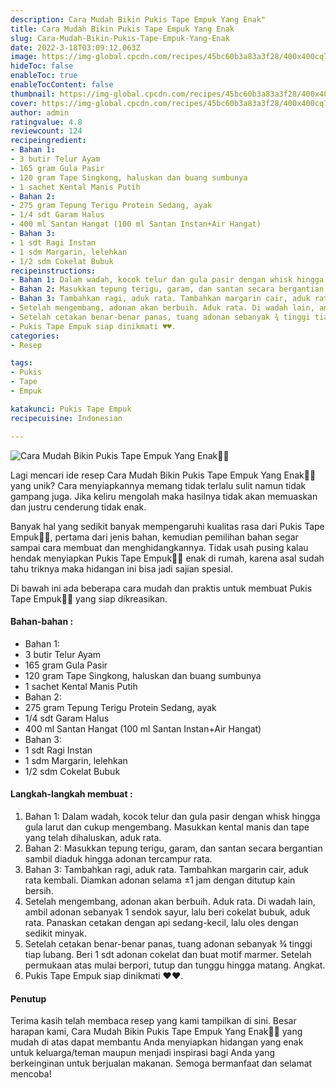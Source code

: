 ```yaml
---
description: Cara Mudah Bikin Pukis Tape Empuk Yang Enak"
title: Cara Mudah Bikin Pukis Tape Empuk Yang Enak
slug: Cara-Mudah-Bikin-Pukis-Tape-Empuk-Yang-Enak
date: 2022-3-18T03:09:12.063Z
image: https://img-global.cpcdn.com/recipes/45bc60b3a83a3f28/400x400cq70/photo.jpg
hideToc: false
enableToc: true
enableTocContent: false
thumbnail: https://img-global.cpcdn.com/recipes/45bc60b3a83a3f28/400x400cq70/photo.jpg
cover: https://img-global.cpcdn.com/recipes/45bc60b3a83a3f28/400x400cq70/photo.jpg
author: admin
ratingvalue: 4.8
reviewcount: 124
recipeingredient:
- Bahan 1:
- 3 butir Telur Ayam
- 165 gram Gula Pasir
- 120 gram Tape Singkong, haluskan dan buang sumbunya
- 1 sachet Kental Manis Putih
- Bahan 2:
- 275 gram Tepung Terigu Protein Sedang, ayak
- 1/4 sdt Garam Halus
- 400 ml Santan Hangat (100 ml Santan Instan+Air Hangat)
- Bahan 3:
- 1 sdt Ragi Instan
- 1 sdm Margarin, lelehkan
- 1/2 sdm Cokelat Bubuk
recipeinstructions:
- Bahan 1: Dalam wadah, kocok telur dan gula pasir dengan whisk hingga gula larut dan cukup mengembang. Masukkan kental manis dan tape yang telah dihaluskan, aduk rata.
- Bahan 2: Masukkan tepung terigu, garam, dan santan secara bergantian sambil diaduk hingga adonan tercampur rata.
- Bahan 3: Tambahkan ragi, aduk rata. Tambahkan margarin cair, aduk rata kembali. Diamkan adonan selama ±1 jam dengan ditutup kain bersih.
- Setelah mengembang, adonan akan berbuih. Aduk rata. Di wadah lain, ambil adonan sebanyak 1 sendok sayur, lalu beri cokelat bubuk, aduk rata. Panaskan cetakan dengan api sedang-kecil, lalu oles dengan sedikit minyak.
- Setelah cetakan benar-benar panas, tuang adonan sebanyak ¾ tinggi tiap lubang. Beri 1 sdt adonan cokelat dan buat motif marmer. Setelah permukaan atas mulai berpori, tutup dan tunggu hingga matang. Angkat.
- Pukis Tape Empuk siap dinikmati ♥️♥️.
categories:
- Resep

tags:
- Pukis
- Tape
- Empuk

katakunci: Pukis Tape Empuk
recipecuisine: Indonesian

---
```


![Cara Mudah Bikin Pukis Tape Empuk Yang Enak👩‍🍳](https://img-global.cpcdn.com/recipes/45bc60b3a83a3f28/400x400cq70/photo.jpg)

Lagi mencari ide resep Cara Mudah Bikin Pukis Tape Empuk Yang Enak👩‍🍳 yang unik? Cara menyiapkannya memang tidak terlalu sulit namun tidak gampang juga. Jika keliru mengolah maka hasilnya tidak akan memuaskan dan justru cenderung tidak enak.

Banyak hal yang sedikit banyak mempengaruhi kualitas rasa dari Pukis Tape Empuk👩‍🍳, pertama dari jenis bahan, kemudian pemilihan bahan segar sampai cara membuat dan menghidangkannya. Tidak usah pusing kalau hendak menyiapkan Pukis Tape Empuk👩‍🍳 enak di rumah, karena asal sudah tahu triknya maka hidangan ini bisa jadi sajian spesial.

Di bawah ini ada beberapa cara mudah dan praktis untuk membuat Pukis Tape Empuk👩‍🍳 yang siap dikreasikan.

<!--inarticleads1-->

#### Bahan-bahan :

- Bahan 1:
- 3 butir Telur Ayam
- 165 gram Gula Pasir
- 120 gram Tape Singkong, haluskan dan buang sumbunya
- 1 sachet Kental Manis Putih
- Bahan 2:
- 275 gram Tepung Terigu Protein Sedang, ayak
- 1/4 sdt Garam Halus
- 400 ml Santan Hangat (100 ml Santan Instan+Air Hangat)
- Bahan 3:
- 1 sdt Ragi Instan
- 1 sdm Margarin, lelehkan
- 1/2 sdm Cokelat Bubuk

<!--inarticleads2-->

#### Langkah-langkah membuat :

1. Bahan 1: Dalam wadah, kocok telur dan gula pasir dengan whisk hingga gula larut dan cukup mengembang. Masukkan kental manis dan tape yang telah dihaluskan, aduk rata.
1. Bahan 2: Masukkan tepung terigu, garam, dan santan secara bergantian sambil diaduk hingga adonan tercampur rata.
1. Bahan 3: Tambahkan ragi, aduk rata. Tambahkan margarin cair, aduk rata kembali. Diamkan adonan selama ±1 jam dengan ditutup kain bersih.
1. Setelah mengembang, adonan akan berbuih. Aduk rata. Di wadah lain, ambil adonan sebanyak 1 sendok sayur, lalu beri cokelat bubuk, aduk rata. Panaskan cetakan dengan api sedang-kecil, lalu oles dengan sedikit minyak.
1. Setelah cetakan benar-benar panas, tuang adonan sebanyak ¾ tinggi tiap lubang. Beri 1 sdt adonan cokelat dan buat motif marmer. Setelah permukaan atas mulai berpori, tutup dan tunggu hingga matang. Angkat.
1. Pukis Tape Empuk siap dinikmati ♥️♥️.

#### Penutup

Terima kasih telah membaca resep yang kami tampilkan di sini. Besar harapan kami, Cara Mudah Bikin Pukis Tape Empuk Yang Enak👩‍🍳 yang mudah di atas dapat membantu Anda menyiapkan hidangan yang enak untuk keluarga/teman maupun menjadi inspirasi bagi Anda yang berkeinginan untuk berjualan makanan. Semoga bermanfaat dan selamat mencoba!